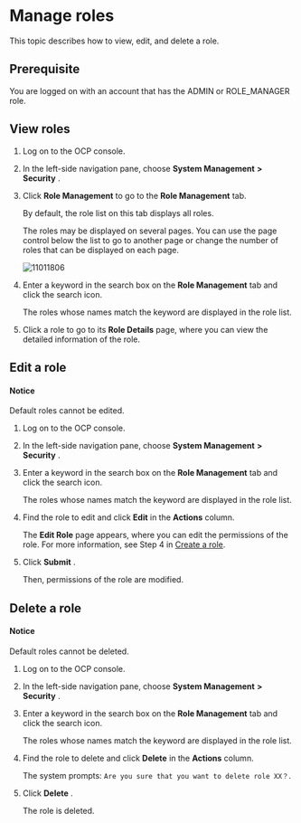 Manage roles
=================================

This topic describes how to view, edit, and delete a role.

**Prerequisite**
-------------------------------------

You are logged on with an account that has the ADMIN or ROLE_MANAGER role.

View roles
-------------------------------

1. Log on to the OCP console.



2. In the left-side navigation pane, choose **System Management** **\>** **Security** .



3. Click **Role Management** to go to the **Role Management** tab.

   By default, the role list on this tab displays all roles.

   The roles may be displayed on several pages. You can use the page control below the list to go to another page or change the number of roles that can be displayed on each page.

   ![11011806](https://help-static-aliyun-doc.aliyuncs.com/assets/img/en-US/1114306461/p346479.png)


4. Enter a keyword in the search box on the **Role Management** tab and click the search icon.

   The roles whose names match the keyword are displayed in the role list.


5. Click a role to go to its **Role Details** page, where you can view the detailed information of the role.






Edit a role
--------------------------------

  <main id="notice" type='notice'>
    <h4>Notice</h4>
    <p>Default roles cannot be edited.</p>
  </main>

1. Log on to the OCP console.



2. In the left-side navigation pane, choose **System Management** **\>** **Security** .



3. Enter a keyword in the search box on the **Role Management** tab and click the search icon.

   The roles whose names match the keyword are displayed in the role list.


4. Find the role to edit and click **Edit** in the **Actions** column.

   The **Edit Role** page appears, where you can edit the permissions of the role. For more information, see Step 4 in [Create a role](../10.using-system-management/2.create-role.md).


5. Click **Submit** .

   Then, permissions of the role are modified.





Delete a role
----------------------------------

  <main id="notice" type='notice'>
    <h4>Notice</h4>
    <p>Default roles cannot be deleted.</p>
  </main>

1. Log on to the OCP console.



2. In the left-side navigation pane, choose **System Management** **\>** **Security** .



3. Enter a keyword in the search box on the **Role Management** tab and click the search icon.

   The roles whose names match the keyword are displayed in the role list.


4. Find the role to delete and click **Delete** in the **Actions** column.

   The system prompts: `Are you sure that you want to delete role XX？`.


5. Click **Delete** .

   The role is deleted.
